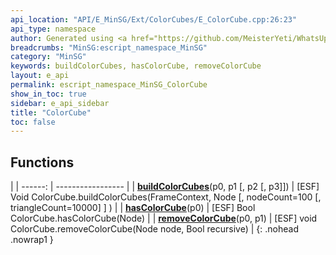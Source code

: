 ```yaml
---
api_location: "API/E_MinSG/Ext/ColorCubes/E_ColorCube.cpp:26:23"
api_type: namespace
author: Generated using <a href="https://github.com/MeisterYeti/WhatsUpDoc">WhatsUpDoc</a>
breadcrumbs: "MinSG:escript_namespace_MinSG"
category: "MinSG"
keywords: buildColorCubes, hasColorCube, removeColorCube
layout: e_api
permalink: escript_namespace_MinSG_ColorCube
show_in_toc: true
sidebar: e_api_sidebar
title: "ColorCube"
toc: false
---
```


## Functions

|
| ------: | ----------------- |
| **[buildColorCubes](classMinSG_1_1ColorCube#classMinSG_1_1ColorCube_1ab3e7e2eb8de785ea2adb0c9820cbf477)**(p0, p1 [, p2 [, p3]]) | [ESF] Void ColorCube.buildColorCubes(FrameContext, Node [, nodeCount=100 [, triangleCount=10000] ] ) |
| **[hasColorCube](classMinSG_1_1ColorCube#classMinSG_1_1ColorCube_1a561355f92861702023f7c353d14e4f9f)**(p0) | [ESF] Bool ColorCube.hasColorCube(Node) |
| **[removeColorCube](classMinSG_1_1ColorCube#classMinSG_1_1ColorCube_1ab02e3da08f2f14e5afb8d5e6cff02cdd)**(p0, p1) | [ESF] void ColorCube.removeColorCube(Node node, Bool recursive) |
{: .nohead .nowrap1 }
